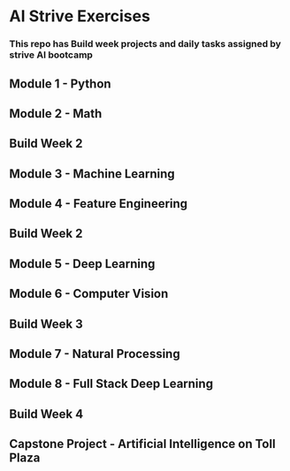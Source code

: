 # AI Strive Exercises
### This repo has Build week projects and daily tasks assigned by strive AI bootcamp
## Module 1 - Python
## Module 2 - Math
## Build Week  2
## Module 3 - Machine Learning
## Module 4 - Feature Engineering
## Build Week  2
## Module 5 - Deep Learning
## Module 6 - Computer Vision
## Build Week  3
## Module 7 - Natural Processing
## Module 8 - Full Stack Deep Learning
## Build Week   4
## Capstone Project - Artificial Intelligence on Toll Plaza

